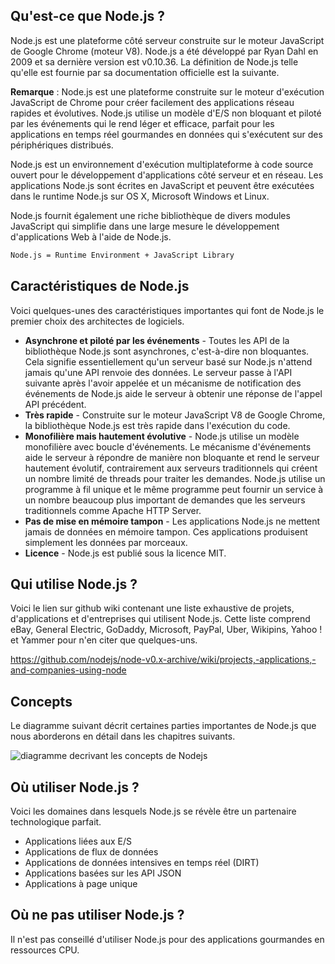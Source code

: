 ## Qu'est-ce que Node.js ?

Node.js est une plateforme côté serveur construite sur le moteur JavaScript de Google Chrome (moteur V8). Node.js a été développé par Ryan Dahl en 2009 et sa dernière version est v0.10.36. La définition de Node.js telle qu'elle est fournie par sa documentation officielle est la suivante.

__Remarque__ : Node.js est une plateforme construite sur le moteur d'exécution JavaScript de Chrome pour créer facilement des applications réseau rapides et évolutives. Node.js utilise un modèle d'E/S non bloquant et piloté par les événements qui le rend léger et efficace, parfait pour les applications en temps réel gourmandes en données qui s'exécutent sur des périphériques distribués.

Node.js est un environnement d'exécution multiplateforme à code source ouvert pour le développement d'applications côté serveur et en réseau. Les applications Node.js sont écrites en JavaScript et peuvent être exécutées dans le runtime Node.js sur OS X, Microsoft Windows et Linux.

Node.js fournit également une riche bibliothèque de divers modules JavaScript qui simplifie dans une large mesure le développement d'applications Web à l'aide de Node.js.

```bash
Node.js = Runtime Environment + JavaScript Library
```
## Caractéristiques de Node.js

Voici quelques-unes des caractéristiques importantes qui font de Node.js le premier choix des architectes de logiciels.

- **Asynchrone et piloté par les événements** - Toutes les API de la bibliothèque Node.js sont asynchrones, c'est-à-dire non bloquantes. Cela signifie essentiellement qu'un serveur basé sur Node.js n'attend jamais qu'une API renvoie des données. Le serveur passe à l'API suivante après l'avoir appelée et un mécanisme de notification des événements de Node.js aide le serveur à obtenir une réponse de l'appel API précédent.
- **Très rapide** - Construite sur le moteur JavaScript V8 de Google Chrome, la bibliothèque Node.js est très rapide dans l'exécution du code.
- **Monofilière mais hautement évolutive** - Node.js utilise un modèle monofilière avec boucle d'événements. Le mécanisme d'événements aide le serveur à répondre de manière non bloquante et rend le serveur hautement évolutif, contrairement aux serveurs traditionnels qui créent un nombre limité de threads pour traiter les demandes. Node.js utilise un programme à fil unique et le même programme peut fournir un service à un nombre beaucoup plus important de demandes que les serveurs traditionnels comme Apache HTTP Server.
- **Pas de mise en mémoire tampon** - Les applications Node.js ne mettent jamais de données en mémoire tampon. Ces applications produisent simplement les données par morceaux.
- **Licence** - Node.js est publié sous la licence MIT.

## Qui utilise Node.js ?

Voici le lien sur github wiki contenant une liste exhaustive de projets, d'applications et d'entreprises qui utilisent Node.js. Cette liste comprend eBay, General Electric, GoDaddy, Microsoft, PayPal, Uber, Wikipins, Yahoo ! et Yammer pour n'en citer que quelques-uns.

<a href="https://github.com/nodejs/node-v0.x-archive/wiki/projects,-applications,-and-companies-using-node" title="Lien github wiki Noedjs" target="_blank">https://github.com/nodejs/node-v0.x-archive/wiki/projects,-applications,-and-companies-using-node</a>

## Concepts

Le diagramme suivant décrit certaines parties importantes de Node.js que nous aborderons en détail dans les chapitres suivants.

![diagramme decrivant les concepts de Nodejs](https://raw.githubusercontent.com/Microleadoff/content/master/lang/fr/courses/Framework%20%26%20Librairies/Nodejs/0010%20-%20Introduction/images/image1.jpg)

## Où utiliser Node.js ?

Voici les domaines dans lesquels Node.js se révèle être un partenaire technologique parfait.

- Applications liées aux E/S
- Applications de flux de données
- Applications de données intensives en temps réel (DIRT)
- Applications basées sur les API JSON
- Applications à page unique

## Où ne pas utiliser Node.js ?

Il n'est pas conseillé d'utiliser Node.js pour des applications gourmandes en ressources CPU.